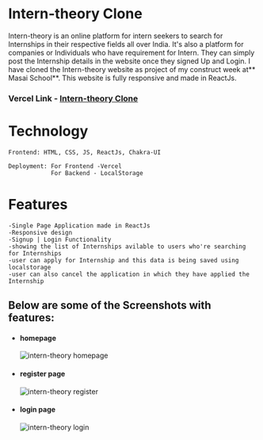# Intern-theory Clone

<p> Intern-theory is an online platform for intern seekers to search for Internships in their respective fields all over India. It's also a platform for companies or Individuals who have requirement for Intern. They can simply post the Internship details in the website once they signed Up and Login. I have cloned the Intern-theory website as project of my construct week at** Masai School**. This website is fully responsive and made in ReactJs.</p>

### Vercel Link - <a href="https://ubiquitous-wire-4930.vercel.app/">Intern-theory Clone</a>

# Technology

    Frontend: HTML, CSS, JS, ReactJs, Chakra-UI
    
    Deployment: For Frontend -Vercel
                For Backend - LocalStorage

# Features

    -Single Page Application made in ReactJs
    -Responsive design
    -Signup | Login Functionality
    -showing the list of Internships avilable to users who're searching for Internships 
    -user can apply for Internship and this data is being saved using localstorage
    -user can also cancel the application in which they have applied the Internship

## Below are some of the Screenshots with features:
<ul>
    <li>
     <div>
         <h4>homepage</h4>
         <img src="https://i.postimg.cc/X7XPrg4H/interntheory.png" alt="intern-theory homepage"/>
     </div>
    </li>
    <li>
     <div>
         <h4>register page</h4>
         <img src="https://i.postimg.cc/TwCXhCM3/intern-Theory-Register.png" alt="intern-theory register"/>
     </div>
    </li>
    <li>
     <div>
         <h4>login page</h4>
         <img src="https://i.postimg.cc/wBF6s6Dz/intern-Theory-Login.png" alt="intern-theory login"/>
     </div>
    </li>
</ul>
